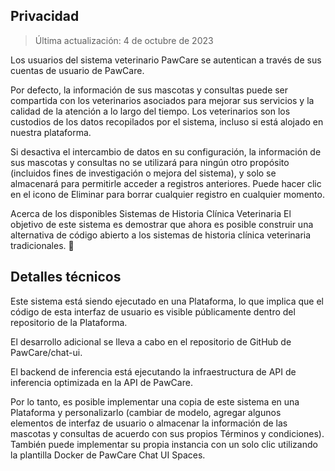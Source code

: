 ## Privacidad

> Última actualización: 4 de octubre de 2023

Los usuarios del sistema veterinario PawCare se autentican a través de sus cuentas de usuario de PawCare.

Por defecto, la información de sus mascotas y consultas puede ser compartida con los veterinarios asociados para mejorar sus servicios y la calidad de la atención a lo largo del tiempo. Los veterinarios son los custodios de los datos recopilados por el sistema, incluso si está alojado en nuestra plataforma.

Si desactiva el intercambio de datos en su configuración, la información de sus mascotas y consultas no se utilizará para ningún otro propósito (incluidos fines de investigación o mejora del sistema), y solo se almacenará para permitirle acceder a registros anteriores. Puede hacer clic en el icono de Eliminar para borrar cualquier registro en cualquier momento.

Acerca de los disponibles Sistemas de Historia Clínica Veterinaria
El objetivo de este sistema es demostrar que ahora es posible construir una alternativa de código abierto a los sistemas de historia clínica veterinaria tradicionales. 💪

## Detalles técnicos

Este sistema está siendo ejecutado en una Plataforma, lo que implica que el código de esta interfaz de usuario es visible públicamente dentro del repositorio de la Plataforma.

El desarrollo adicional se lleva a cabo en el repositorio de GitHub de PawCare/chat-ui.

El backend de inferencia está ejecutando la infraestructura de API de inferencia optimizada en la API de PawCare.

Por lo tanto, es posible implementar una copia de este sistema en una Plataforma y personalizarlo (cambiar de modelo, agregar algunos elementos de interfaz de usuario o almacenar la información de las mascotas y consultas de acuerdo con sus propios Términos y condiciones). También puede implementar su propia instancia con un solo clic utilizando la plantilla Docker de PawCare Chat UI Spaces.
